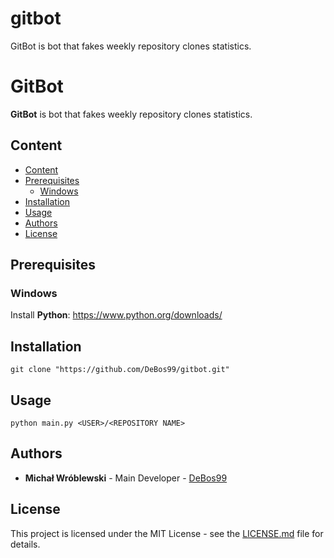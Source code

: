 # gitbot
GitBot is bot that fakes weekly repository clones statistics.

# GitBot

**GitBot** is bot that fakes weekly repository clones statistics.

## Content

- [Content](#content)
- [Prerequisites](#prerequisites)
  - [Windows](#Windows)
- [Installation](#installation)
- [Usage](#usage)
- [Authors](#authors)
- [License](#license)

## Prerequisites

### Windows

Install **Python**: https://www.python.org/downloads/

## Installation

`git clone "https://github.com/DeBos99/gitbot.git"`

## Usage

`python main.py <USER>/<REPOSITORY NAME>`

## Authors

* **Michał Wróblewski** - Main Developer - [DeBos99](https://github.com/DeBos99)

## License

This project is licensed under the MIT License - see the [LICENSE.md](LICENSE.md) file for details.
